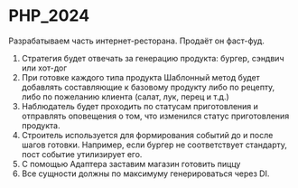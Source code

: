 # PHP_2024

Разрабатываем часть интернет-ресторана. Продаёт он фаст-фуд.

1. Стратегия будет отвечать за генерацию продукта: бургер, сэндвич или хот-дог
2. При готовке каждого типа продукта Шаблонный метод будет добавлять составляющие к базовому продукту либо по рецепту, либо по пожеланию клиента (салат, лук, перец и т.д.)
3. Наблюдатель будет проходить по статусам приготовления и отправлять оповещения о том, что изменился статус приготовления продукта.
4. Строитель используется для формирования событий до и после шагов готовки. Например, если бургер не соответствует стандарту, пост событие утилизирует его.
5. С помощью Адаптера заставим магазин готовить пиццу
6. Все сущности должны по максимуму генерироваться через DI.
